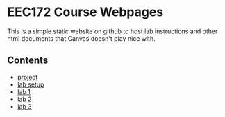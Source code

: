 # EEC172 Course Webpages

This is a simple static website on github to host lab instructions and other 
html documents that Canvas doesn't play nice with.

## Contents

- [project](labs/project-wq24.html)
- [lab setup](labs/lab-setup.html)
- [lab 1](labs/lab1-wq24.html)
- [lab 2](labs/lab2-wq24.html)
- [lab 3](labs/lab3-wq24.html)